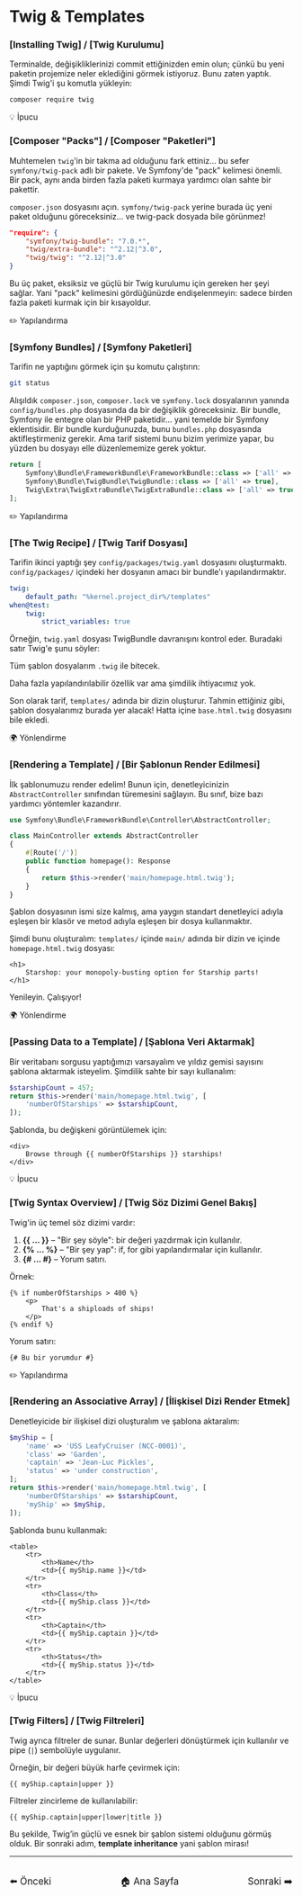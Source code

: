# Twig & Templates

### \[Installing Twig] / \[Twig Kurulumu]

Terminalde, değişikliklerinizi commit ettiğinizden emin olun; çünkü bu yeni paketin projemize neler eklediğini görmek istiyoruz. Bunu zaten yaptık. Şimdi Twig'i şu komutla yükleyin:

```bash
composer require twig
```

💡 İpucu

### \[Composer "Packs"] / \[Composer "Paketleri"]

Muhtemelen `twig`'in bir takma ad olduğunu fark ettiniz... bu sefer `symfony/twig-pack` adlı bir pakete. Ve Symfony'de "pack" kelimesi önemli. Bir pack, aynı anda birden fazla paketi kurmaya yardımcı olan sahte bir pakettir.

`composer.json` dosyasını açın. `symfony/twig-pack` yerine burada üç yeni paket olduğunu göreceksiniz... ve twig-pack dosyada bile görünmez!

```json
"require": {
    "symfony/twig-bundle": "7.0.*",
    "twig/extra-bundle": "^2.12|^3.0",
    "twig/twig": "^2.12|^3.0"
}
```

Bu üç paket, eksiksiz ve güçlü bir Twig kurulumu için gereken her şeyi sağlar. Yani "pack" kelimesini gördüğünüzde endişelenmeyin: sadece birden fazla paketi kurmak için bir kısayoldur.

✏️ Yapılandırma

### \[Symfony Bundles] / \[Symfony Paketleri]

Tarifin ne yaptığını görmek için şu komutu çalıştırın:

```bash
git status
```

Alışıldık `composer.json`, `composer.lock` ve `symfony.lock` dosyalarının yanında `config/bundles.php` dosyasında da bir değişiklik göreceksiniz. Bir bundle, Symfony ile entegre olan bir PHP paketidir... yani temelde bir Symfony eklentisidir. Bir bundle kurduğunuzda, bunu `bundles.php` dosyasında aktifleştirmeniz gerekir. Ama tarif sistemi bunu bizim yerimize yapar, bu yüzden bu dosyayı elle düzenlememize gerek yoktur.

```php
return [
    Symfony\Bundle\FrameworkBundle\FrameworkBundle::class => ['all' => true],
    Symfony\Bundle\TwigBundle\TwigBundle::class => ['all' => true],
    Twig\Extra\TwigExtraBundle\TwigExtraBundle::class => ['all' => true],
];
```

✏️ Yapılandırma

### \[The Twig Recipe] / \[Twig Tarif Dosyası]

Tarifin ikinci yaptığı şey `config/packages/twig.yaml` dosyasını oluşturmaktı. `config/packages/` içindeki her dosyanın amacı bir bundle'ı yapılandırmaktır.

```yaml
twig:
    default_path: "%kernel.project_dir%/templates"
when@test:
    twig:
        strict_variables: true
```

Örneğin, `twig.yaml` dosyası TwigBundle davranışını kontrol eder. Buradaki satır Twig'e şunu söyler:

Tüm şablon dosyalarım `.twig` ile bitecek.

Daha fazla yapılandırılabilir özellik var ama şimdilik ihtiyacımız yok.

Son olarak tarif, `templates/` adında bir dizin oluşturur. Tahmin ettiğiniz gibi, şablon dosyalarımız burada yer alacak! Hatta içine `base.html.twig` dosyasını bile ekledi.

🌍 Yönlendirme

### \[Rendering a Template] / \[Bir Şablonun Render Edilmesi]

İlk şablonumuzu render edelim! Bunun için, denetleyicinizin `AbstractController` sınıfından türemesini sağlayın. Bu sınıf, bize bazı yardımcı yöntemler kazandırır.

```php
use Symfony\Bundle\FrameworkBundle\Controller\AbstractController;

class MainController extends AbstractController
{
    #[Route('/')]
    public function homepage(): Response
    {
        return $this->render('main/homepage.html.twig');
    }
}
```

Şablon dosyasının ismi size kalmış, ama yaygın standart denetleyici adıyla eşleşen bir klasör ve metod adıyla eşleşen bir dosya kullanmaktır.

Şimdi bunu oluşturalım: `templates/` içinde `main/` adında bir dizin ve içinde `homepage.html.twig` dosyası:

```twig
<h1>
    Starshop: your monopoly-busting option for Starship parts!
</h1>
```

Yenileyin. Çalışıyor!

🌍 Yönlendirme

### \[Passing Data to a Template] / \[Şablona Veri Aktarmak]

Bir veritabanı sorgusu yaptığımızı varsayalım ve yıldız gemisi sayısını şablona aktarmak isteyelim. Şimdilik sahte bir sayı kullanalım:

```php
$starshipCount = 457;
return $this->render('main/homepage.html.twig', [
    'numberOfStarships' => $starshipCount,
]);
```

Şablonda, bu değişkeni görüntülemek için:

```twig
<div>
    Browse through {{ numberOfStarships }} starships!
</div>
```

💡 İpucu

### \[Twig Syntax Overview] / \[Twig Söz Dizimi Genel Bakış]

Twig'in üç temel söz dizimi vardır:

1. **{{ ... }}** – "Bir şey söyle": bir değeri yazdırmak için kullanılır.
2. **{% ... %}** – "Bir şey yap": if, for gibi yapılandırmalar için kullanılır.
3. **{# ... #}** – Yorum satırı.

Örnek:

```twig
{% if numberOfStarships > 400 %}
    <p>
        That's a shiploads of ships!
    </p>
{% endif %}
```

Yorum satırı:

```twig
{# Bu bir yorumdur #}
```

✏️ Yapılandırma

### \[Rendering an Associative Array] / \[İlişkisel Dizi Render Etmek]

Denetleyicide bir ilişkisel dizi oluşturalım ve şablona aktaralım:

```php
$myShip = [
    'name' => 'USS LeafyCruiser (NCC-0001)',
    'class' => 'Garden',
    'captain' => 'Jean-Luc Pickles',
    'status' => 'under construction',
];
return $this->render('main/homepage.html.twig', [
    'numberOfStarships' => $starshipCount,
    'myShip' => $myShip,
]);
```

Şablonda bunu kullanmak:

```twig
<table>
    <tr>
        <th>Name</th>
        <td>{{ myShip.name }}</td>
    </tr>
    <tr>
        <th>Class</th>
        <td>{{ myShip.class }}</td>
    </tr>
    <tr>
        <th>Captain</th>
        <td>{{ myShip.captain }}</td>
    </tr>
    <tr>
        <th>Status</th>
        <td>{{ myShip.status }}</td>
    </tr>
</table>
```

💡 İpucu

### \[Twig Filters] / \[Twig Filtreleri]

Twig ayrıca filtreler de sunar. Bunlar değerleri dönüştürmek için kullanılır ve pipe (`|`) sembolüyle uygulanır.

Örneğin, bir değeri büyük harfe çevirmek için:

```twig
{{ myShip.captain|upper }}
```

Filtreler zincirleme de kullanılabilir:

```twig
{{ myShip.captain|upper|lower|title }}
```

Bu şekilde, Twig’in güçlü ve esnek bir şablon sistemi olduğunu görmüş olduk. Bir sonraki adım, **template inheritance** yani şablon mirası!

---

<div style="display: flex; justify-content: space-between; align-items: center; margin-top: 32px;">
    <a href="./4_Magical Flex Recipes.md" title="Önceki" style="text-decoration: none; font-size: 1.2em;">⬅️ Önceki</a>
    <a href="../README.md" title="Ana Sayfa" style="text-decoration: none; font-size: 1.2em;">🏠 Ana Sayfa</a>
    <a href="./6_ Twig Template Inheritance.md" title="Sonraki" style="text-decoration: none; font-size: 1.2em;">Sonraki ➡️</a>
</div>
